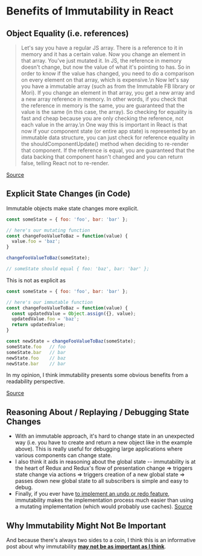 # Benefits of Immutability in React

## Object Equality (i.e. references)
> Let's say you have a regular JS array. There is a reference to it in memory and it has a certain value. Now you change an element in that array. You've just mutated it. In JS, the reference in memory doesn't change, but now the value of what it's pointing to has. So in order to know if the value has changed, you need to do a comparison on every element on that array, which is expensive.\n
Now let's say you have a immutable array (such as from the Immutable FB library or Mori). If you change an element in that array, you get a new array and a new array reference in memory. In other words, if you check that the reference in memory is the same, you are guaranteed that the value is the same (in this case, the array). So checking for equality is fast and cheap because you are only checking the reference, not each value in the array.\n
One way this is important in React is that now if your component state (or entire app state) is represented by an immutable data structure, you can just check for reference equality in the shouldComponentUpdate() method when deciding to re-render that component. If the reference is equal, you are guaranteed that the data backing that component hasn't changed and you can return false, telling React not to re-render.

[Source](https://news.ycombinator.com/item?id=8108394)

## Explicit State Changes (in Code)
Immutable objects make state changes more explicit.

```javascript
const someState = { foo: 'foo', bar: 'bar' };

// here's our mutating function
const changeFooValueToBaz = function(value) {
  value.foo = 'baz';
}

changeFooValueToBaz(someState);

// someState should equal { foo: 'baz', bar: 'bar' };
```

This is not as explicit as

```javascript
const someState = { foo: 'foo', bar: 'bar' };

// here's our immutable function
const changeFooValueToBaz = function(value) {
  const updatedValue = Object.assign({}, value);
  updatedValue.foo = 'baz';
  return updatedValue;
}

const newState = changeFooValueToBaz(someState);
someState.foo   // foo
someState.bar   // bar
newState.foo    // baz
newState.bar    // bar
```

In my opinion, I think immutability presents some obvious benefits from a readability perspective.

[Source](https://www.bennadel.com/blog/2903-why-should-i-care-about-immutable-data-in-reactjs.htm)

## Reasoning About / Replaying / Debugging State Changes
* With an immutable approach, it's hard to change state in an unexpected way (i.e. you have to create and return a new object like in the example above). This is really useful for debugging large applications where various components can change state.
* I also think it aids in reasoning about the global state -- immutability is at the heart of Redux and Redux's flow of presentation change => triggers state change via actions => triggers creation of a new global state => passes down new global state to all subscribers is simple and easy to debug.
* Finally, if you ever have [to implement an undo or redo feature](https://medium.com/@sharifsbeat/the-power-of-immutability-and-react-daf46f2a5f4d), immutability makes the implementation process much easier than using a mutating implementation (which would probably use caches).
[Source](https://stackoverflow.com/questions/34385243/why-is-immutability-so-importantor-needed-in-javascript)

## Why Immutability Might Not Be Important
And because there's always two sides to a coin, I think this is an informative post about why immutability [__may not be as important as I think__](https://stackoverflow.com/a/43318963/5225575).
